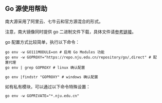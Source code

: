## Go 源使用帮助

南大源采用了阿里云、七牛云和官方源混合的形式。

注意，南大镜像同时提供 go 二进制文件下载，具体文件请[参考链接](https://mirror.nju.edu.cn/golang/)。

go 配置方式比较简单，执行以下命令：

```shell
go env -w GO111MODULE=on # 启用 Go Modules 功能
go env -w GOPROXY="https://repo.nju.edu.cn/repository/go/,direct" # 配置代理
go env | grep GOPROXY # linux 确认配置

go env |findstr "GOPROXY" # windows 确认配置
```

如有私有模块，可以通过以下命令特殊设置：

```shell
go env -w GOPRIVATE="*.nju.edu.cn"
```
